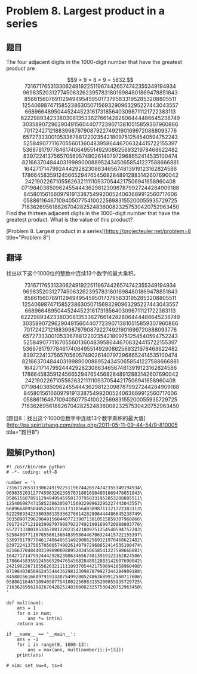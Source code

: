 Problem 8. Largest product in a series
========================================

## 题目
The four adjacent digits in the 1000-digit number that have the greatest product are 

<center>$$9 × 9 × 8 × 9 = 5832.$$</center>
<center>
73167176531330624919225119674426574742355349194934
96983520312774506326239578318016984801869478851843
85861560789112949495459501737958331952853208805511
12540698747158523863050715693290963295227443043557
66896648950445244523161731856403098711121722383113
62229893423380308135336276614282806444486645238749
30358907296290491560440772390713810515859307960866
70172427121883998797908792274921901699720888093776
65727333001053367881220235421809751254540594752243
52584907711670556013604839586446706324415722155397
53697817977846174064955149290862569321978468622482
83972241375657056057490261407972968652414535100474
82166370484403199890008895243450658541227588666881
16427171479924442928230863465674813919123162824586
17866458359124566529476545682848912883142607690042
24219022671055626321111109370544217506941658960408
07198403850962455444362981230987879927244284909188
84580156166097919133875499200524063689912560717606
05886116467109405077541002256983155200055935729725
71636269561882670428252483600823257530420752963450
</center>
Find the thirteen adjacent digits in the 1000-digit number that have the greatest product. What is the value of this product?

[Problem 8. Largest product in a series](https://projecteuler.net/problem=8 title="Problem 8")

## 翻译
找出以下这个1000位的整数中连续13个数字的最大乘积。

<center>
73167176531330624919225119674426574742355349194934
96983520312774506326239578318016984801869478851843
85861560789112949495459501737958331952853208805511
12540698747158523863050715693290963295227443043557
66896648950445244523161731856403098711121722383113
62229893423380308135336276614282806444486645238749
30358907296290491560440772390713810515859307960866
70172427121883998797908792274921901699720888093776
65727333001053367881220235421809751254540594752243
52584907711670556013604839586446706324415722155397
53697817977846174064955149290862569321978468622482
83972241375657056057490261407972968652414535100474
82166370484403199890008895243450658541227588666881
16427171479924442928230863465674813919123162824586
17866458359124566529476545682848912883142607690042
24219022671055626321111109370544217506941658960408
07198403850962455444362981230987879927244284909188
84580156166097919133875499200524063689912560717606
05886116467109405077541002256983155200055935729725
71636269561882670428252483600823257530420752963450
</center>

[题目8：找出这个1000位数字中连续13个数字乘积的最大值](http://pe.spiritzhang.com/index.php/2011-05-11-09-44-54/9-810005 title="题目8")

## 题解(Python)
<!-- lang: python -->

    #! /usr/bin/env python
    # -*- coding: utf-8

    number = '\
    73167176531330624919225119674426574742355349194934\
    96983520312774506326239578318016984801869478851843\
    85861560789112949495459501737958331952853208805511\
    12540698747158523863050715693290963295227443043557\
    66896648950445244523161731856403098711121722383113\
    62229893423380308135336276614282806444486645238749\
    30358907296290491560440772390713810515859307960866\
    70172427121883998797908792274921901699720888093776\
    65727333001053367881220235421809751254540594752243\
    52584907711670556013604839586446706324415722155397\
    53697817977846174064955149290862569321978468622482\
    83972241375657056057490261407972968652414535100474\
    82166370484403199890008895243450658541227588666881\
    16427171479924442928230863465674813919123162824586\
    17866458359124566529476545682848912883142607690042\
    24219022671055626321111109370544217506941658960408\
    07198403850962455444362981230987879927244284909188\
    84580156166097919133875499200524063689912560717606\
    05886116467109405077541002256983155200055935729725\
    71636269561882670428252483600823257530420752963450\
    '

    def mult(num):
        ans = 1
        for n in num:
            ans *= int(n)
        return ans
                
    if __name__ == '__main__':
        ans = -1
        for i in range(0, 1000-13):
            ans = max(ans, mult(number[i:i+13]))
        print(ans)

    # vim: set sw=4, ts=4